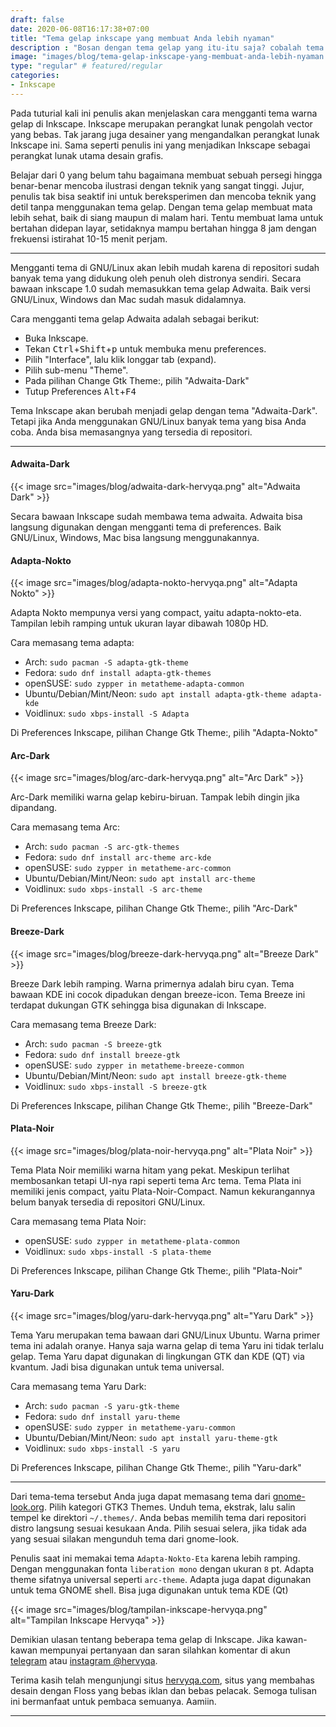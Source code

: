 ```yaml
---
draft: false
date: 2020-06-08T16:17:38+07:00
title: "Tema gelap inkscape yang membuat Anda lebih nyaman"
description : "Bosan dengan tema gelap yang itu-itu saja? cobalah tema gelap yang sepert ini."
image: "images/blog/tema-gelap-inkscape-yang-membuat-anda-lebih-nyaman.png"
type: "regular" # featured/regular
categories:
- Inkscape
---
```


Pada tuturial kali ini penulis akan menjelaskan cara mengganti tema warna gelap di Inkscape.
Inkscape merupakan perangkat lunak pengolah vector yang bebas. Tak jarang juga desainer yang mengandalkan perangkat lunak Inkscape ini.
Sama seperti penulis ini yang menjadikan Inkscape sebagai perangkat lunak utama desain grafis.

Belajar dari 0 yang belum tahu bagaimana membuat sebuah persegi hingga benar-benar mencoba ilustrasi dengan teknik yang sangat tinggi.
Jujur, penulis tak bisa seaktif ini untuk bereksperimen dan mencoba teknik yang detil tanpa menggunakan tema gelap.
Dengan tema gelap membuat mata lebih sehat, baik di siang maupun di malam hari.
Tentu membuat lama untuk bertahan didepan layar, setidaknya mampu bertahan hingga 8 jam dengan frekuensi istirahat 10-15 menit perjam.

***

Mengganti tema di GNU/Linux akan lebih mudah karena di repositori sudah banyak tema yang didukung oleh penuh oleh distronya sendiri.
Secara bawaan inkscape 1.0 sudah memasukkan tema gelap Adwaita.
Baik versi GNU/Linux, Windows dan Mac sudah masuk didalamnya.

Cara mengganti tema gelap Adwaita adalah sebagai berikut:

- Buka Inkscape.
- Tekan <kbd>Ctrl</kbd>+<kbd>Shift</kbd>+<kbd>p</kbd> untuk membuka menu preferences.
- Pilih "Interface", lalu klik longgar tab (expand).
- Pilih sub-menu "Theme".
- Pada pilihan Change Gtk Theme:, pilih "Adwaita-Dark"
- Tutup Preferences <kbd>Alt</kbd>+<kbd>F4</kbd>

Tema Inkscape akan berubah menjadi gelap dengan tema "Adwaita-Dark".
Tetapi jika Anda menggunakan GNU/Linux banyak tema yang bisa Anda coba.
Anda bisa memasangnya yang tersedia di repositori.

***

#### Adwaita-Dark

{{< image src="images/blog/adwaita-dark-hervyqa.png" alt="Adwaita Dark" >}}

Secara bawaan Inkscape sudah membawa tema adwaita.
Adwaita bisa langsung digunakan dengan mengganti tema di preferences.
Baik GNU/Linux, Windows, Mac bisa langsung menggunakannya.

#### Adapta-Nokto

{{< image src="images/blog/adapta-nokto-hervyqa.png" alt="Adapta Nokto" >}}

Adapta Nokto mempunya versi yang compact, yaitu adapta-nokto-eta.
Tampilan lebih ramping untuk ukuran layar dibawah 1080p HD.

Cara memasang tema adapta:
- Arch: `sudo pacman -S adapta-gtk-theme`
- Fedora: `sudo dnf install adapta-gtk-themes`
- openSUSE: `sudo zypper in metatheme-adapta-common`
- Ubuntu/Debian/Mint/Neon: `sudo apt install adapta-gtk-theme adapta-kde`
- Voidlinux: `sudo xbps-install -S Adapta`

Di Preferences Inkscape, pilihan Change Gtk Theme:, pilih "Adapta-Nokto"

#### Arc-Dark

{{< image src="images/blog/arc-dark-hervyqa.png" alt="Arc Dark" >}}

Arc-Dark memiliki warna gelap kebiru-biruan.
Tampak lebih dingin jika dipandang.

Cara memasang tema Arc:
- Arch: `sudo pacman -S arc-gtk-themes`
- Fedora: `sudo dnf install arc-theme arc-kde`
- openSUSE: `sudo zypper in metatheme-arc-common`
- Ubuntu/Debian/Mint/Neon: `sudo apt install arc-theme`
- Voidlinux: `sudo xbps-install -S arc-theme`

Di Preferences Inkscape, pilihan Change Gtk Theme:, pilih "Arc-Dark"

#### Breeze-Dark

{{< image src="images/blog/breeze-dark-hervyqa.png" alt="Breeze Dark" >}}

Breeze Dark lebih ramping. Warna primernya adalah biru cyan.
Tema bawaan KDE ini cocok dipadukan dengan breeze-icon.
Tema Breeze ini terdapat dukungan GTK sehingga bisa digunakan di Inkscape.

Cara memasang tema Breeze Dark:
- Arch: `sudo pacman -S breeze-gtk`
- Fedora: `sudo dnf install breeze-gtk`
- openSUSE: `sudo zypper in metatheme-breeze-common`
- Ubuntu/Debian/Mint/Neon: `sudo apt install breeze-gtk-theme`
- Voidlinux: `sudo xbps-install -S breeze-gtk`

Di Preferences Inkscape, pilihan Change Gtk Theme:, pilih "Breeze-Dark"

#### Plata-Noir

{{< image src="images/blog/plata-noir-hervyqa.png" alt="Plata Noir" >}}

Tema Plata Noir memiliki warna hitam yang pekat.
Meskipun terlihat membosankan tetapi UI-nya rapi seperti tema Arc tema.
Tema Plata ini memiliki jenis compact, yaitu Plata-Noir-Compact.
Namun kekurangannya belum banyak tersedia di repositori GNU/Linux.

Cara memasang tema Plata Noir:
- openSUSE: `sudo zypper in metatheme-plata-common`
- Voidlinux: `sudo xbps-install -S plata-theme`

Di Preferences Inkscape, pilihan Change Gtk Theme:, pilih "Plata-Noir"

#### Yaru-Dark

{{< image src="images/blog/yaru-dark-hervyqa.png" alt="Yaru Dark" >}}

Tema Yaru merupakan tema bawaan dari GNU/Linux Ubuntu.
Warna primer tema ini adalah oranye.
Hanya saja warna gelap di tema Yaru ini tidak terlalu gelap.
Tema Yaru dapat digunakan di lingkungan GTK dan KDE (QT) via kvantum.
Jadi bisa digunakan untuk tema universal.

Cara memasang tema Yaru Dark:
- Arch: `sudo pacman -S yaru-gtk-theme`
- Fedora: `sudo dnf install yaru-theme`
- openSUSE: `sudo zypper in metatheme-yaru-common`
- Ubuntu/Debian/Mint/Neon: `sudo apt install yaru-theme-gtk`
- Voidlinux: `sudo xbps-install -S yaru`

Di Preferences Inkscape, pilihan Change Gtk Theme:, pilih "Yaru-dark"

***

Dari tema-tema tersebut Anda juga dapat memasang tema dari [gnome-look.org](https://www.gnome-look.org/browse/cat/135/ord/rating/).
Pilih kategori GTK3 Themes.
Unduh tema, ekstrak, lalu salin tempel ke direktori ``~/.themes/``.
Anda bebas memilih tema dari repositori distro langsung sesuai kesukaan Anda.
Pilih sesuai selera, jika tidak ada yang sesuai silakan mengunduh tema dari gnome-look.

Penulis saat ini memakai tema `Adapta-Nokto-Eta` karena lebih ramping.
Dengan menggunakan fonta `liberation mono` dengan ukuran `8` pt.
Adapta theme sifatnya universal seperti `arc-theme`.
Adapta juga dapat digunakan untuk tema GNOME shell.
Bisa juga digunakan untuk tema KDE (Qt)

{{< image src="images/blog/tampilan-inkscape-hervyqa.png" alt="Tampilan Inkscape Hervyqa" >}}

Demikian ulasan tentang beberapa tema gelap di Inkscape.
Jika kawan-kawan mempunyai pertanyaan dan saran silahkan komentar di akun [telegram](https://t.me/hervyqa) atau [instagram @hervyqa](https://instagram.com/hervyqa).

Terima kasih telah mengunjungi situs [hervyqa.com](https://hervyqa.com), situs yang membahas desain dengan Floss yang bebas iklan dan bebas pelacak.
Semoga tulisan ini bermanfaat untuk pembaca semuanya. Aamiin.

***

[Inkscape]:https://www.inkscape.org
[Gimp]:https://www.gimp.org

[GNOME.ID]:https://www.gnome.id
[BUKU CC-ID]:https://bit.ly/madewithccID
[Wikimedia]:https://www.wikkimedia.org/

[Behance]:https://www.b.net
[Dribbble]:https://www.dribbble.com

[AdobeStock]:https//www.stock.adobe.com
[123rf]:https//www.123rf.com
[Freepik]:https//www.freepik.com
[Dreamstime]:https//www.dreamstime.com
[Shutterstock]:https://submit.shutterstock.com/?ref=238649869

[Hervyqa]:https://hervyqa.com
[Manjaro-X]:https://manjaro-x.id
[Inkporter]:https://github.com/raniaamina/inkporter
